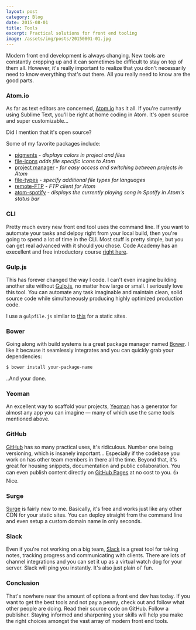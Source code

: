 ```yaml
---
layout: post
category: Blog
date: 2015-08-01
title: Tools
excerpt: Practical solutions for front end tooling
image: /assets/img/posts/20150801-01.jpg
---
```


Modern front end development is always changing. New tools are constantly cropping up and it can sometimes be difficult to stay on top of them all. However, it's really important to realize that you don't necessarily need to know everything that's out there. All you really need to know are the good parts.

### Atom.io

As far as text editors are concerned, [Atom.io](http://atom.io) has it all. If you're currently using Sublime Text, you'll be right at home coding in Atom. It's open source and super customizable...

Did I mention that it's open source?

Some of my favorite packages include:

- [pigments](https://atom.io/packages/pigments) - *displays colors in project and files*
- [file-icons](https://atom.io/packages/file-icons) *adds file specific icons to Atom*
- [project manager](https://atom.io/packages/project-manager) - *for easy access and switching between projects in Atom*
- [file-types](https://atom.io/packages/file-types) - *specify additional file types for languages*
- [remote-FTP](https://atom.io/packages/Remote-FTP) - *FTP client for Atom*
- [atom-spotify](https://atom.io/packages/atom-spotify2) - *displays the currently playing song in Spotify in Atom's status bar*

### CLI

Pretty much every new front end tool uses the command line. If you want to automate your tasks and delpoy right from your local build, then you're going to spend a lot of time in the CLI. Most stuff is pretty simple, but you can get real advanced with it should you chose. Code Academy has an execellent and free introductory course [right here](https://www.codecademy.com/en/courses/learn-the-command-line).

### Gulp.js

This has forever changed the way I code. I can't even imagine building another site without [Gulp.js](http://gulpjs.com/), no matter how large or small. I seriously love this tool. You can automate any task imaginable and maintain clean, solid source code while simultaneously producing highly optimized production code.

I use a `gulpfile.js` similar to [this](https://gist.github.com/cdunnnnnnn/bb4604f2c20cee19c16b) for a static sites.


### Bower

Going along with build systems is a great package manager named [Bower](http://bower.io). I like it because it seamlessly integrates and you can quickly grab your dependencies:

```bash
$ bower install your-package-name
```

..And your done.

### Yeoman

An excellent way to scaffold your projects, [Yeoman](http://yeoman.io/) has a generator for almost any app you can imagine &mdash; many of which use the same tools mentioned above.

### GitHub

[GitHub](http://github.com) has so many practical uses, it's ridiculous. Number one being versioning, which is insanely important... Especially if the codebase you work on has other team members in there all the time. Beyond that, it's great for housing snippets, documentation and public collaboration. You can even publish content directly on [GitHub Pages](https://pages.github.com/) at no cost to you. :+1: Nice.

### Surge

[Surge](https://surge.sh/) is fairly new to me. Basically, it's free and works just like any other CDN for your static sites. You can deploy straight from the command line and even setup a custom domain name in only seconds.

### Slack

Even if you're not working on a big team, [Slack](https://slack.com/) is a great tool for taking notes, tracking progress and communicating with clients. There are lots of channel integrations and you can set it up as a virtual watch dog for your server. Slack will ping you instantly. It's also just plain ol' fun.

### Conclusion

That's nowhere near the amount of options a front end dev has today. If you want to get the best tools and not pay a penny, check out and follow what other people are doing. Read their source code on GitHub. Follow a publisher. Staying informed and sharpening your skills will help you make the right choices amongst the vast array of modern front end tools.
